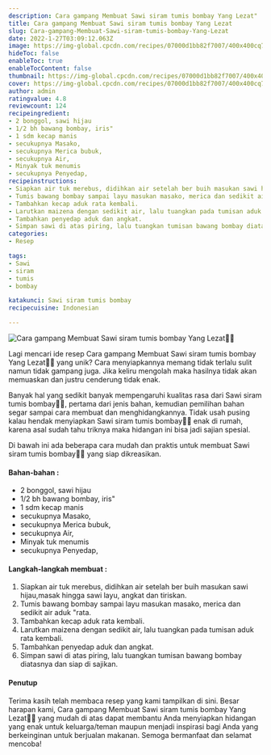 ```yaml
---
description: Cara gampang Membuat Sawi siram tumis bombay Yang Lezat"
title: Cara gampang Membuat Sawi siram tumis bombay Yang Lezat
slug: Cara-gampang-Membuat-Sawi-siram-tumis-bombay-Yang-Lezat
date: 2022-1-27T03:09:12.063Z
image: https://img-global.cpcdn.com/recipes/07000d1bb82f7007/400x400cq70/photo.jpg
hideToc: false
enableToc: true
enableTocContent: false
thumbnail: https://img-global.cpcdn.com/recipes/07000d1bb82f7007/400x400cq70/photo.jpg
cover: https://img-global.cpcdn.com/recipes/07000d1bb82f7007/400x400cq70/photo.jpg
author: admin
ratingvalue: 4.8
reviewcount: 124
recipeingredient:
- 2 bonggol, sawi hijau
- 1/2 bh bawang bombay, iris"
- 1 sdm kecap manis
- secukupnya Masako,
- secukupnya Merica bubuk,
- secukupnya Air,
- Minyak tuk menumis
- secukupnya Penyedap,
recipeinstructions:
- Siapkan air tuk merebus, didihkan air setelah ber buih masukan sawi hijau,masak hingga sawi layu, angkat dan tiriskan.
- Tumis bawang bombay sampai layu masukan masako, merica dan sedikit air aduk "rata.
- Tambahkan kecap aduk rata kembali.
- Larutkan maizena dengan sedikit air, lalu tuangkan pada tumisan aduk rata kembali.
- Tambahkan penyedap aduk dan angkat.
- Simpan sawi di atas piring, lalu tuangkan tumisan bawang bombay diatasnya dan siap di sajikan.
categories:
- Resep

tags:
- Sawi
- siram
- tumis
- bombay

katakunci: Sawi siram tumis bombay
recipecuisine: Indonesian

---
```


![Cara gampang Membuat Sawi siram tumis bombay Yang Lezat👩‍🍳](https://img-global.cpcdn.com/recipes/07000d1bb82f7007/400x400cq70/photo.jpg)

Lagi mencari ide resep Cara gampang Membuat Sawi siram tumis bombay Yang Lezat👩‍🍳 yang unik? Cara menyiapkannya memang tidak terlalu sulit namun tidak gampang juga. Jika keliru mengolah maka hasilnya tidak akan memuaskan dan justru cenderung tidak enak.

Banyak hal yang sedikit banyak mempengaruhi kualitas rasa dari Sawi siram tumis bombay👩‍🍳, pertama dari jenis bahan, kemudian pemilihan bahan segar sampai cara membuat dan menghidangkannya. Tidak usah pusing kalau hendak menyiapkan Sawi siram tumis bombay👩‍🍳 enak di rumah, karena asal sudah tahu triknya maka hidangan ini bisa jadi sajian spesial.

Di bawah ini ada beberapa cara mudah dan praktis untuk membuat Sawi siram tumis bombay👩‍🍳 yang siap dikreasikan.

<!--inarticleads1-->

#### Bahan-bahan :

- 2 bonggol, sawi hijau
- 1/2 bh bawang bombay, iris"
- 1 sdm kecap manis
- secukupnya Masako,
- secukupnya Merica bubuk,
- secukupnya Air,
- Minyak tuk menumis
- secukupnya Penyedap,

<!--inarticleads2-->

#### Langkah-langkah membuat :

1. Siapkan air tuk merebus, didihkan air setelah ber buih masukan sawi hijau,masak hingga sawi layu, angkat dan tiriskan.
1. Tumis bawang bombay sampai layu masukan masako, merica dan sedikit air aduk "rata.
1. Tambahkan kecap aduk rata kembali.
1. Larutkan maizena dengan sedikit air, lalu tuangkan pada tumisan aduk rata kembali.
1. Tambahkan penyedap aduk dan angkat.
1. Simpan sawi di atas piring, lalu tuangkan tumisan bawang bombay diatasnya dan siap di sajikan.

#### Penutup

Terima kasih telah membaca resep yang kami tampilkan di sini. Besar harapan kami, Cara gampang Membuat Sawi siram tumis bombay Yang Lezat👩‍🍳 yang mudah di atas dapat membantu Anda menyiapkan hidangan yang enak untuk keluarga/teman maupun menjadi inspirasi bagi Anda yang berkeinginan untuk berjualan makanan. Semoga bermanfaat dan selamat mencoba!